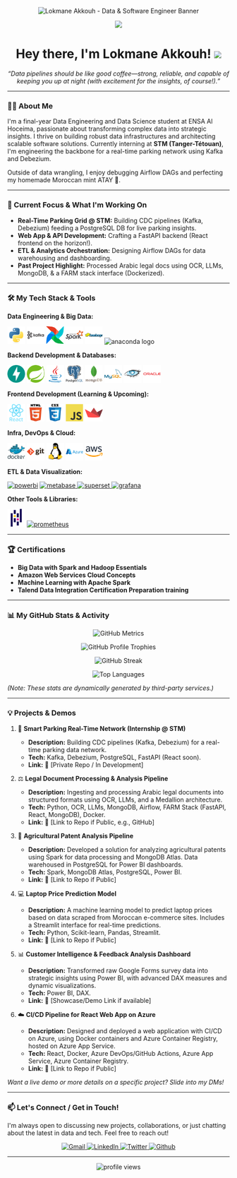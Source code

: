 <p align="center">
  <img src="https://placehold.co/1280x320/0D1117/FFFFFF?text=Lokmane+Akkouh+%7C+Data+%26+Software+Engineer&font=inter" alt="Lokmane Akkouh - Data & Software Engineer Banner"/>
</p>

<div id="header" align="center">
  <img src="https://media.giphy.com/media/M9gbBd9nbDrOTu1Mqx/giphy.gif" width="100"/>
  <h1>
    Hey there, I'm Lokmane Akkouh! 
    <img src="https://media.giphy.com/media/hvRJCLFzcasrR4ia7z/giphy.gif" width="30px"/>
  </h1>
  <p align="center">
    <em>“Data pipelines should be like good coffee—strong, reliable, and capable of keeping you up at night (with excitement for the insights, of course!).”</em>
  </p>
</div>

---

### 👨‍💻 About Me

I'm a final-year Data Engineering and Data Science student at ENSA Al Hoceima, passionate about transforming complex data into strategic insights. I thrive on building robust data infrastructures and architecting scalable software solutions. Currently interning at **STM (Tanger-Tétouan)**, I'm engineering the backbone for a real-time parking network using Kafka and Debezium.

Outside of data wrangling, I enjoy debugging Airflow DAGs and perfecting my homemade Moroccan mint ATAY 🍵.

---

### 🚀 Current Focus & What I'm Working On

* **Real-Time Parking Grid @ STM:** Building CDC pipelines (Kafka, Debezium) feeding a PostgreSQL DB for live parking insights.
* **Web App & API Development:** Crafting a FastAPI backend (React frontend on the horizon!).
* **ETL & Analytics Orchestration:** Designing Airflow DAGs for data warehousing and dashboarding.
* **Past Project Highlight:** Processed Arabic legal docs using OCR, LLMs, MongoDB, & a FARM stack interface (Dockerized).

---

### 🛠️ My Tech Stack & Tools

**Data Engineering & Big Data:**
<p align="left">
  <a href="https://www.python.org" target="_blank" rel="noreferrer"><img src="https://raw.githubusercontent.com/devicons/devicon/master/icons/python/python-original.svg" alt="python" width="40" height="40"/></a>
  <a href="https://kafka.apache.org/" target="_blank" rel="noreferrer"><img src="https://raw.githubusercontent.com/devicons/devicon/master/icons/apachekafka/apachekafka-original-wordmark.svg" alt="kafka" width="40" height="40"/></a>
  <a href="https://airflow.apache.org/" target="_blank" rel="noreferrer"><img src="https://raw.githubusercontent.com/devicons/devicon/master/icons/apacheairflow/apacheairflow-original.svg" alt="airflow" width="40" height="40"/></a>
  <a href="https://spark.apache.org/" target="_blank" rel="noreferrer"><img src="https://raw.githubusercontent.com/devicons/devicon/master/icons/apachespark/apachespark-original-wordmark.svg" alt="spark" width="40" height="40"/></a>
  <a href="https://hadoop.apache.org/" target="_blank" rel="noreferrer"><img src="https://raw.githubusercontent.com/devicons/devicon/master/icons/hadoop/hadoop-original-wordmark.svg" alt="hadoop" width="40" height="40"/></a>
  <img src="https://skillicons.dev/icons?i=anaconda" height="40" alt="anaconda logo"  />
</p>

**Backend Development & Databases:**
<p align="left">
  <a href="https://fastapi.tiangolo.com/" target="_blank" rel="noreferrer"><img src="https://raw.githubusercontent.com/devicons/devicon/master/icons/fastapi/fastapi-original.svg" alt="fastapi" width="40" height="40"/></a>
  <a href="https://spring.io/" target="_blank" rel="noreferrer"><img src="https://raw.githubusercontent.com/devicons/devicon/master/icons/spring/spring-original.svg" alt="spring" width="40" height="40"/></a>
  <a href="https://www.java.com" target="_blank" rel="noreferrer"><img src="https://raw.githubusercontent.com/devicons/devicon/master/icons/java/java-original.svg" alt="java" width="40" height="40"/></a>
  <a href="https://www.postgresql.org" target="_blank" rel="noreferrer"><img src="https://raw.githubusercontent.com/devicons/devicon/master/icons/postgresql/postgresql-original-wordmark.svg" alt="postgresql" width="40" height="40"/></a>
  <a href="https://www.mongodb.com/" target="_blank" rel="noreferrer"><img src="https://raw.githubusercontent.com/devicons/devicon/master/icons/mongodb/mongodb-original-wordmark.svg" alt="mongodb" width="40" height="40"/></a>
  <a href="https://www.mysql.com/" target="_blank" rel="noreferrer"><img src="https://raw.githubusercontent.com/devicons/devicon/master/icons/mysql/mysql-original-wordmark.svg" alt="mysql" width="40" height="40"/></a>
  <a href="https://cassandra.apache.org/" target="_blank" rel="noreferrer"><img src="https://raw.githubusercontent.com/devicons/devicon/master/icons/cassandra/cassandra-original.svg" alt="cassandra" width="40" height="40"/></a>
  <a href="https://www.oracle.com/" target="_blank" rel="noreferrer"><img src="https://raw.githubusercontent.com/devicons/devicon/master/icons/oracle/oracle-original.svg" alt="oracle" width="40" height="40"/></a>
</p>

**Frontend Development (Learning & Upcoming):**
<p align="left">
  <a href="https://reactjs.org/" target="_blank" rel="noreferrer"><img src="https://raw.githubusercontent.com/devicons/devicon/master/icons/react/react-original-wordmark.svg" alt="react" width="40" height="40"/></a>
  <a href="https://www.w3.org/html/" target="_blank" rel="noreferrer"><img src="https://raw.githubusercontent.com/devicons/devicon/master/icons/html5/html5-original-wordmark.svg" alt="html5" width="40" height="40"/></a>
  <a href="https://www.w3schools.com/css/" target="_blank" rel="noreferrer"><img src="https://raw.githubusercontent.com/devicons/devicon/master/icons/css3/css3-original-wordmark.svg" alt="css3" width="40" height="40"/></a>
  <a href="https://developer.mozilla.org/en-US/docs/Web/JavaScript" target="_blank" rel="noreferrer"><img src="https://raw.githubusercontent.com/devicons/devicon/master/icons/javascript/javascript-original.svg" alt="javascript" width="40" height="40"/></a>
  <a href="https://streamlit.io/" target="_blank" rel="noreferrer"><img src="https://raw.githubusercontent.com/devicons/devicon/develop/icons/streamlit/streamlit-original.svg" alt="streamlit" width="40" height="40"/></a>
</p>

**Infra, DevOps & Cloud:**
<p align="left">
  <a href="https://www.docker.com/" target="_blank" rel="noreferrer"><img src="https://raw.githubusercontent.com/devicons/devicon/master/icons/docker/docker-original-wordmark.svg" alt="docker" width="40" height="40"/></a>
  <a href="https://git-scm.com/" target="_blank" rel="noreferrer"><img src="https://raw.githubusercontent.com/devicons/devicon/master/icons/git/git-original-wordmark.svg" alt="git" width="40" height="40"/></a>
  <a href="https://www.linux.org/" target="_blank" rel="noreferrer"><img src="https://raw.githubusercontent.com/devicons/devicon/master/icons/linux/linux-original.svg" alt="linux" width="40" height="40"/></a>
  <a href="https://azure.microsoft.com/" target="_blank" rel="noreferrer"><img src="https://raw.githubusercontent.com/devicons/devicon/master/icons/azure/azure-original-wordmark.svg" alt="azure" width="40" height="40"/></a>
  <a href="https://aws.amazon.com" target="_blank" rel="noreferrer"><img src="https://raw.githubusercontent.com/devicons/devicon/master/icons/amazonwebservices/amazonwebservices-original-wordmark.svg" alt="aws" width="40" height="40"/></a>
</p>

**ETL & Data Visualization:**
<p align="left">
  <a href="https://powerbi.microsoft.com/" target="_blank" rel="noreferrer"><img src="https://raw.githubusercontent.com/devicons/devicon/develop/icons/powerbi/powerbi-original.svg" alt="powerbi" width="40" height="40"/></a>
  <a href="https://www.metabase.com/" target="_blank" rel="noreferrer"> <img src="https://www.vectorlogo.zone/logos/metabase/metabase-icon.svg" alt="metabase" width="40" height="40"/> </a>
  <a href="https://superset.apache.org/" target="_blank" rel="noreferrer"> <img src="https://www.vectorlogo.zone/logos/apachesuperset/apachesuperset-icon.svg" alt="superset" width="40" height="40"/> </a>
  <a href="https://grafana.com" target="_blank" rel="noreferrer"> <img src="https://www.vectorlogo.zone/logos/grafana/grafana-icon.svg" alt="grafana" width="40" height="40"/> </a>
</p>

**Other Tools & Libraries:**
<p align="left">
  <a href="https://pandas.pydata.org/" target="_blank" rel="noreferrer"><img src="https://raw.githubusercontent.com/devicons/devicon/master/icons/pandas/pandas-original.svg" alt="pandas" width="40" height="40"/></a>
  <a href="https://prometheus.io/" target="_blank" rel="noreferrer"> <img src="https://www.vectorlogo.zone/logos/prometheusio/prometheusio-icon.svg" alt="prometheus" width="40" height="40"/> </a>
</p>

---

### 🏆 Certifications

* **Big Data with Spark and Hadoop Essentials**
* **Amazon Web Services Cloud Concepts**
* **Machine Learning with Apache Spark**
* **Talend Data Integration Certification Preparation training**

---

### 📊 My GitHub Stats & Activity

<p align="center">
  <img src="https://metrics.lecoq.io/lokmane101?template=classic&config_timezone=Africa%2FCasablanca&base=header%2C%20activity%2C%20community%2C%20repositories%2C%20metadata&base.header=1&base.activity=1&base.community=1&base.repositories=1&base.metadata=1&activity=1&activity.limit=5&activity.days=14&activity.filter=all&activity.visibility=all&activity.timestamps=true&repositories=1&repositories.featured=&repositories.limit=4&repositories.order=updated&community=1&community.contributors=0&community.discussion=0&community.reviews=0&community.issues=0&community.pull_requests=0&community.sponsors=0&community.stars=0&community.followers=0&config.timezone=Africa%2FCasablanca&config.display=large" alt="GitHub Metrics" />
</p>
<p align="center">
  <img src="https://github-profile-trophy.vercel.app/?username=lokmane101&theme=tokyonight&column=7&margin-w=15&margin-h=15" alt="GitHub Profile Trophies" />
</p>
<p align="center">
  <img src="https://streak-stats.demolab.com/?user=lokmane101&theme=tokyonight&hide_border=true&date_format=M%20j%5B%2C%20Y%5D" alt="GitHub Streak" />
</p>
<p align="center">
  <img src="https://github-readme-stats.vercel.app/api/top-langs/?username=lokmane101&layout=compact&theme=tokyonight&hide_border=true&langs_count=8" alt="Top Languages" />
</p>

*(Note: These stats are dynamically generated by third-party services.)*

---

### 💡 Projects & Demos

1.  🚗 **Smart Parking Real-Time Network (Internship @ STM)**
    * **Description:** Building CDC pipelines (Kafka, Debezium) for a real-time parking data network.
    * **Tech:** Kafka, Debezium, PostgreSQL, FastAPI (React soon).
    * **Link:** 🔗 [Private Repo / In Development]

2.  ⚖️ **Legal Document Processing & Analysis Pipeline**
    * **Description:** Ingesting and processing Arabic legal documents into structured formats using OCR, LLMs, and a Medallion architecture.
    * **Tech:** Python, OCR, LLMs, MongoDB, Airflow, FARM Stack (FastAPI, React, MongoDB), Docker.
    * **Link:** 🔗 [Link to Repo if Public, e.g., GitHub]

3.  🌾 **Agricultural Patent Analysis Pipeline**
    * **Description:** Developed a solution for analyzing agricultural patents using Spark for data processing and MongoDB Atlas. Data warehoused in PostgreSQL for Power BI dashboards.
    * **Tech:** Spark, MongoDB Atlas, PostgreSQL, Power BI.
    * **Link:** 🔗 [Link to Repo if Public]

4.  💻 **Laptop Price Prediction Model**
    * **Description:** A machine learning model to predict laptop prices based on data scraped from Moroccan e-commerce sites. Includes a Streamlit interface for real-time predictions.
    * **Tech:** Python, Scikit-learn, Pandas, Streamlit.
    * **Link:** 🔗 [Link to Repo if Public]

5.  📊 **Customer Intelligence & Feedback Analysis Dashboard**
    * **Description:** Transformed raw Google Forms survey data into strategic insights using Power BI, with advanced DAX measures and dynamic visualizations.
    * **Tech:** Power BI, DAX.
    * **Link:** 🔗 [Showcase/Demo Link if available]

6.  ☁️ **CI/CD Pipeline for React Web App on Azure**
    * **Description:** Designed and deployed a web application with CI/CD on Azure, using Docker containers and Azure Container Registry, hosted on Azure App Service.
    * **Tech:** React, Docker, Azure DevOps/GitHub Actions, Azure App Service, Azure Container Registry.
    * **Link:** 🔗 [Link to Repo if Public]

*Want a live demo or more details on a specific project? Slide into my DMs!*

---

### 📫 Let's Connect / Get in Touch!

I'm always open to discussing new projects, collaborations, or just chatting about the latest in data and tech. Feel free to reach out!

<p align="center">
  <a href="mailto:lokmane.engineer@gmail.com">
    <img src="https://img.shields.io/badge/Gmail-D14836?style=for-the-badge&logo=gmail&logoColor=white" alt="Gmail"/>
  </a>
  <a href="https://www.linkedin.com/in/YOUR-LINKEDIN-PROFILE" target="_blank"> <img src="https://img.shields.io/badge/LinkedIn-0077B5?style=for-the-badge&logo=linkedin&logoColor=white" alt="LinkedIn"/>
  </a>
  <a href="https://twitter.com/lokmane_dev" target="_blank">
    <img src="https://img.shields.io/badge/Twitter-1DA1F2?style=for-the-badge&logo=twitter&logoColor=white" alt="Twitter"/>
  </a>
  <a href="https://github.com/lokmane101" target="_blank">
    <img src="https://img.shields.io/badge/GitHub-100000?style=for-the-badge&logo=github&logoColor=white" alt="Github"/>
  </a>
</p>

---

<p align="center">
  <img src="https://komarev.com/ghpvc/?username=lokmane101&label=Profile%20views&color=0e75b6&style=flat" alt="profile views" />
</p>
